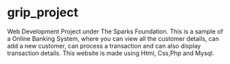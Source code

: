 # grip_project
 Web Development Project under The Sparks Foundation. 
This is a sample of a Online Banking System, where you can view all the customer details, can add a new customer, can process a transaction and can also display transaction details. This website is made using Html, Css,Php and Mysql. 
